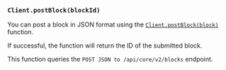 ### `Client.postBlock(blockId)`

You can post a block in JSON format using 
the [`Client.postBlock(block)`](./../libraries/nodejs/references/classes/Client#postblock)
function.

If successful, the function will return the ID of the submitted block.

This function queries the  `POST JSON to /api/core/v2/blocks` endpoint.

